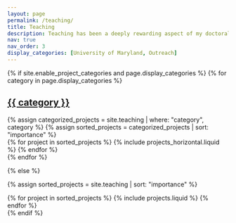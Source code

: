 ```yaml
---
layout: page
permalink: /teaching/
title: Teaching
description: Teaching has been a deeply rewarding aspect of my doctoral journey, where I learned a great deal from both inspirational mentors and students. I gained experience in engaging with diverse audiences, including lower- and upper-level college students, graduate students, children and the general public. 
nav: true
nav_order: 3
display_categories: [University of Maryland, Outreach]
---
```


<!-- pages/projects.md -->
<div class="projects">
{% if site.enable_project_categories and page.display_categories %}
  <!-- Display categorized projects -->
  {% for category in page.display_categories %}
  <a id="{{ category }}" href=".#{{ category }}">
    <h2 class="category">{{ category }}</h2>
  </a>
  {% assign categorized_projects = site.teaching | where: "category", category %}
  {% assign sorted_projects = categorized_projects | sort: "importance" %}
    
  <!-- Generate cards for each project -->
  <div class="container">
    <div class="row row-cols-1 row-cols-md-1">
    {% for project in sorted_projects %}
      {% include projects_horizontal.liquid %}
    {% endfor %}
    </div>
  </div>
  {% endfor %}

{% else %}

<!-- Display projects without categories -->

{% assign sorted_projects = site.teaching | sort: "importance" %}

  <!-- Generate cards for each project -->
  <div class="row row-cols-1 row-cols-md-1">
    {% for project in sorted_projects %}
      {% include projects.liquid %}
    {% endfor %}
  </div>
{% endif %}
</div>
